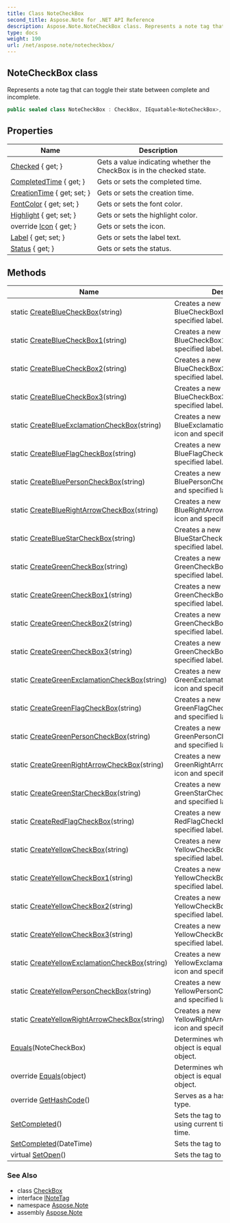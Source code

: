 ```yaml
---
title: Class NoteCheckBox
second_title: Aspose.Note for .NET API Reference
description: Aspose.Note.NoteCheckBox class. Represents a note tag that can toggle their state between complete and incomplete
type: docs
weight: 190
url: /net/aspose.note/notecheckbox/
---
```

## NoteCheckBox class

Represents a note tag that can toggle their state between complete and incomplete.

```csharp
public sealed class NoteCheckBox : CheckBox, IEquatable<NoteCheckBox>, INoteTag
```

## Properties

| Name | Description |
| --- | --- |
| [Checked](../../aspose.note/checkbox/checked/) { get; } | Gets a value indicating whether the CheckBox is in the checked state. |
| [CompletedTime](../../aspose.note/checkbox/completedtime/) { get; } | Gets or sets the completed time. |
| [CreationTime](../../aspose.note/checkbox/creationtime/) { get; set; } | Gets or sets the creation time. |
| [FontColor](../../aspose.note/notecheckbox/fontcolor/) { get; set; } | Gets or sets the font color. |
| [Highlight](../../aspose.note/notecheckbox/highlight/) { get; set; } | Gets or sets the highlight color. |
| override [Icon](../../aspose.note/notecheckbox/icon/) { get; } | Gets or sets the icon. |
| [Label](../../aspose.note/notecheckbox/label/) { get; set; } | Gets or sets the label text. |
| [Status](../../aspose.note/checkbox/status/) { get; } | Gets or sets the status. |

## Methods

| Name | Description |
| --- | --- |
| static [CreateBlueCheckBox](../../aspose.note/notecheckbox/createbluecheckbox/)(string) | Creates a new note checkbox with BlueCheckBoxEmpty icon and specified label. |
| static [CreateBlueCheckBox1](../../aspose.note/notecheckbox/createbluecheckbox1/)(string) | Creates a new note checkbox with BlueCheckBox1Empty icon and specified label. |
| static [CreateBlueCheckBox2](../../aspose.note/notecheckbox/createbluecheckbox2/)(string) | Creates a new note checkbox with BlueCheckBox2Empty icon and specified label. |
| static [CreateBlueCheckBox3](../../aspose.note/notecheckbox/createbluecheckbox3/)(string) | Creates a new note checkbox with BlueCheckBox3Empty icon and specified label. |
| static [CreateBlueExclamationCheckBox](../../aspose.note/notecheckbox/createblueexclamationcheckbox/)(string) | Creates a new note checkbox with BlueExclamationCheckBoxEmpty icon and specified label. |
| static [CreateBlueFlagCheckBox](../../aspose.note/notecheckbox/createblueflagcheckbox/)(string) | Creates a new note checkbox with BlueFlagCheckBoxEmpty icon and specified label. |
| static [CreateBluePersonCheckBox](../../aspose.note/notecheckbox/createbluepersoncheckbox/)(string) | Creates a new note checkbox with BluePersonCheckBoxEmpty icon and specified label. |
| static [CreateBlueRightArrowCheckBox](../../aspose.note/notecheckbox/createbluerightarrowcheckbox/)(string) | Creates a new note checkbox with BlueRightArrowCheckBoxEmpty icon and specified label. |
| static [CreateBlueStarCheckBox](../../aspose.note/notecheckbox/createbluestarcheckbox/)(string) | Creates a new note checkbox with BlueStarCheckBoxEmpty icon and specified label. |
| static [CreateGreenCheckBox](../../aspose.note/notecheckbox/creategreencheckbox/)(string) | Creates a new note checkbox with GreenCheckBoxEmpty icon and specified label. |
| static [CreateGreenCheckBox1](../../aspose.note/notecheckbox/creategreencheckbox1/)(string) | Creates a new note checkbox with GreenCheckBox1Empty icon and specified label. |
| static [CreateGreenCheckBox2](../../aspose.note/notecheckbox/creategreencheckbox2/)(string) | Creates a new note checkbox with GreenCheckBox2Empty icon and specified label. |
| static [CreateGreenCheckBox3](../../aspose.note/notecheckbox/creategreencheckbox3/)(string) | Creates a new note checkbox with GreenCheckBox3Empty icon and specified label. |
| static [CreateGreenExclamationCheckBox](../../aspose.note/notecheckbox/creategreenexclamationcheckbox/)(string) | Creates a new note checkbox with GreenExclamationCheckBoxEmpty icon and specified label. |
| static [CreateGreenFlagCheckBox](../../aspose.note/notecheckbox/creategreenflagcheckbox/)(string) | Creates a new note checkbox with GreenFlagCheckBoxEmpty icon and specified label. |
| static [CreateGreenPersonCheckBox](../../aspose.note/notecheckbox/creategreenpersoncheckbox/)(string) | Creates a new note checkbox with GreenPersonCheckBoxEmpty icon and specified label. |
| static [CreateGreenRightArrowCheckBox](../../aspose.note/notecheckbox/creategreenrightarrowcheckbox/)(string) | Creates a new note checkbox with GreenRightArrowCheckBoxEmpty icon and specified label. |
| static [CreateGreenStarCheckBox](../../aspose.note/notecheckbox/creategreenstarcheckbox/)(string) | Creates a new note checkbox with GreenStarCheckBoxEmpty icon and specified label. |
| static [CreateRedFlagCheckBox](../../aspose.note/notecheckbox/createredflagcheckbox/)(string) | Creates a new note checkbox with RedFlagCheckBoxEmpty icon and specified label. |
| static [CreateYellowCheckBox](../../aspose.note/notecheckbox/createyellowcheckbox/)(string) | Creates a new note checkbox with YellowCheckBoxEmpty icon and specified label. |
| static [CreateYellowCheckBox1](../../aspose.note/notecheckbox/createyellowcheckbox1/)(string) | Creates a new note checkbox with YellowCheckBox1Empty icon and specified label. |
| static [CreateYellowCheckBox2](../../aspose.note/notecheckbox/createyellowcheckbox2/)(string) | Creates a new note checkbox with YellowCheckBox2Empty icon and specified label. |
| static [CreateYellowCheckBox3](../../aspose.note/notecheckbox/createyellowcheckbox3/)(string) | Creates a new note checkbox with YellowCheckBox3Empty icon and specified label. |
| static [CreateYellowExclamationCheckBox](../../aspose.note/notecheckbox/createyellowexclamationcheckbox/)(string) | Creates a new note checkbox with YellowExclamationCheckBoxEmpty icon and specified label. |
| static [CreateYellowPersonCheckBox](../../aspose.note/notecheckbox/createyellowpersoncheckbox/)(string) | Creates a new note checkbox with YellowPersonCheckBoxEmpty icon and specified label. |
| static [CreateYellowRightArrowCheckBox](../../aspose.note/notecheckbox/createyellowrightarrowcheckbox/)(string) | Creates a new note checkbox with YellowRightArrowCheckBoxEmpty icon and specified label. |
| [Equals](../../aspose.note/notecheckbox/equals/#equals)(NoteCheckBox) | Determines whether the specified object is equal to the current object. |
| override [Equals](../../aspose.note/notecheckbox/equals/#equals_1)(object) | Determines whether the specified object is equal to the current object. |
| override [GetHashCode](../../aspose.note/notecheckbox/gethashcode/)() | Serves as a hash function for the type. |
| [SetCompleted](../../aspose.note/checkbox/setcompleted/)() | Sets the tag to completed state using current time as completed time. |
| [SetCompleted](../../aspose.note/checkbox/setcompleted/)(DateTime) | Sets the tag to completed state. |
| virtual [SetOpen](../../aspose.note/checkbox/setopen/)() | Sets the tag to open state. |

### See Also

* class [CheckBox](../checkbox/)
* interface [INoteTag](../inotetag/)
* namespace [Aspose.Note](../../aspose.note/)
* assembly [Aspose.Note](../../)


